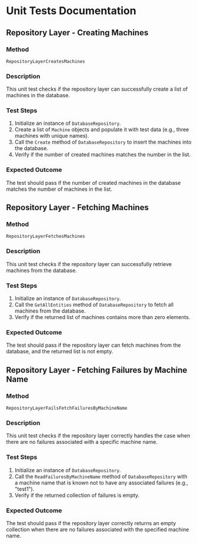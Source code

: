 # Unit Tests Documentation

## Repository Layer - Creating Machines

### Method

`RepositoryLayerCreatesMachines`

### Description

This unit test checks if the repository layer can successfully create a list of machines in the database.

### Test Steps

1. Initialize an instance of `DatabaseRepository`.
2. Create a list of `Machine` objects and populate it with test data (e.g., three machines with unique names).
3. Call the `Create` method of `DatabaseRepository` to insert the machines into the database.
4. Verify if the number of created machines matches the number in the list.

### Expected Outcome

The test should pass if the number of created machines in the database matches the number of machines in the list.

## Repository Layer - Fetching Machines

### Method

`RepositoryLayerFetchesMachines`

### Description

This unit test checks if the repository layer can successfully retrieve machines from the database.

### Test Steps

1. Initialize an instance of `DatabaseRepository`.
2. Call the `GetAllEntities` method of `DatabaseRepository` to fetch all machines from the database.
3. Verify if the returned list of machines contains more than zero elements.

### Expected Outcome

The test should pass if the repository layer can fetch machines from the database, and the returned list is not empty.

## Repository Layer - Fetching Failures by Machine Name

### Method

`RepositoryLayerFailsFetchFailuresByMachineName`

### Description

This unit test checks if the repository layer correctly handles the case when there are no failures associated with a specific machine name.

### Test Steps

1. Initialize an instance of `DatabaseRepository`.
2. Call the `ReadFailuresByMachineName` method of `DatabaseRepository` with a machine name that is known not to have any associated failures (e.g., "test1").
3. Verify if the returned collection of failures is empty.

### Expected Outcome

The test should pass if the repository layer correctly returns an empty collection when there are no failures associated with the specified machine name.

